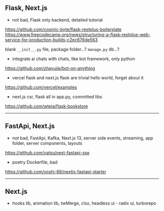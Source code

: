 ## Flask, Next.js

- not bad, Flask only backend, detailed tutorial

https://github.com/cosmic-byte/flask-restplus-boilerplate
https://www.freecodecamp.org/news/structuring-a-flask-restplus-web-service-for-production-builds-c2ec676de563

blank `__init__.py` file, package folder...? `manage.py` db...?

- integrate ai chats with chats, like bot framework, only python

https://github.com/zhayujie/bot-on-anything

- vercel flask and next.js flask are trivial hello world, forget about it

https://github.com/vercel/examples

- next.js csr, flask all in app.py, committed libs

https://github.com/wteja/flask-bookstore

---

## FastApi, Next.js

- not bad, FastApi, Kafka, Next.js 13, server side events, streaming, app folder, server components, layouts

https://github.com/yatsu/next-fastapi-sse

- poetry Dockerfile, bad

https://github.com/yoshi-68/nextjs-fastapi-starter

---

## Next.js

- hooks lib, animation lib, twMerge, clsx, headless ui - radix ui, turborepo

